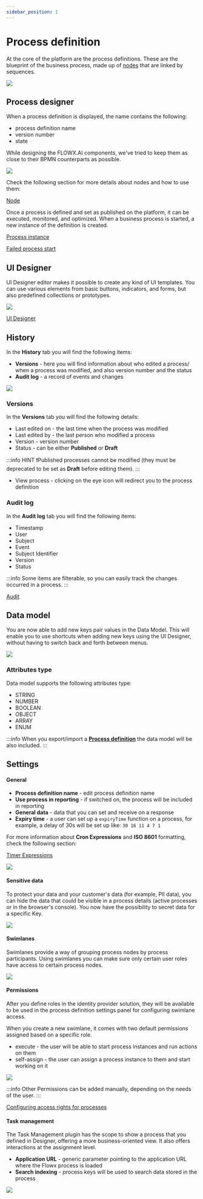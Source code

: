 ```yaml
---
sidebar_position: 1
--- 
```


# Process definition

At the core of the platform are the process definitions. These are the blueprint of the business process, made up of [nodes](../../node) that are linked by sequences.

![](https://s3.eu-west-1.amazonaws.com/docx.flowx.ai/2.14/process_definitions_new.png)

## Process designer

When a process definition is displayed, the name contains the following:

* process definition name 
* version number
* state

While designing the FLOWX.AI components, we've tried to keep them as close to their BPMN counterparts as possible.

![](https://s3.eu-west-1.amazonaws.com/docx.flowx.ai/2.14/process_def.png)

Check the following section for more details about nodes and how to use them:

[Node](../../node/node.md)

Once a process is defined and set as published on the platform, it can be executed, monitored, and optimized. When a business process is started, a new instance of the definition is created.

[Process instance](../active-process/process-instance/process-instance.md)

[Failed process start](../active-process/failed-process-start.md)

## UI Designer

UI Designer editor makes it possible to create any kind of UI templates. You can use various elements from basic buttons, indicators, and forms, but also predefined collections or prototypes.

![](https://s3.eu-west-1.amazonaws.com/docx.flowx.ai/2.14/ui_desig.png)

[UI Designer](../../../building-blocks/ui-designer/ui-designer.md)

## History

In the **History** tab you will find the following items:

* **Versions** - here you will find information about who edited a process/ when a process was modified, and also version number and the status
* **Audit log** - a record of events and changes 

![](https://s3.eu-west-1.amazonaws.com/docx.flowx.ai/2.14/process_audit.gif)

### Versions

In the **Versions** tab you will find the following details:

* Last edited on - the last time when the process was modified
* Last edited by - the last person who modified a process
* Version - version number
* Status - can be either **Published** or **Draft** 

:::info HINT
❗️Published processes cannot be modified (they must be deprecated to be set as **Draft** before editing them).
:::

* View process - clicking on the eye icon will redirect you to the process definition 

### Audit log

In the **Audit log** tab you will find the following items:

* Timestamp 
* User 
* Subject 
* Event 
* Subject Identifier 
* Version
* Status 

:::info
Some items are filterable, so you can easily track the changes occurred in a process.
:::

[Audit](../../../platform-deep-dive/core-components/core-extensions/audit.md)

## Data model

You are now able to add new keys pair values in the Data Model. This will enable you to use shortcuts when adding new keys using the UI Designer, without having to switch back and forth between menus.

![](https://s3.eu-west-1.amazonaws.com/docx.flowx.ai/release-notes/data_model.png)

### Attributes type

Data model supports the following attributes type:

* STRING
* NUMBER
* BOOLEAN
* OBJECT
* ARRAY
* ENUM

:::info
When you export/import a [**Process definition**](process-definition.md) the data model will be also included.
:::

## Settings

#### General
* **Process definition name** - edit process definition name
* **Use process in reporting** - if switched on, the process will be included in reporting
* **General data** - data that you can set and receive on a response
* **Expiry time** - a user can set up a `expiryTime` function on a process, for example, a delay of 30s will be set up like: `30 16 11 4 7 1`

For more information about **Cron Expressions** and **ISO 8601** formatting, check the following section:

[Timer Expressions](../../../platform-overview/frameworks-and-standards/timer-expressions.md)

![](https://s3.eu-west-1.amazonaws.com/docx.flowx.ai/2.14/process_settings.png)

#### Sensitive data

To protect your data and your customer's data (for example, PII data), you can hide the data that could be visible in a process details (active processes or in the browser's console). You now have the possibility to secret data for a specific Key. 

![](https://s3.eu-west-1.amazonaws.com/docx.flowx.ai/2.14/process_sensitive_data.png)

#### Swimlanes

Swimlanes provide a way of grouping process nodes by process participants. Using swimlanes you can make sure only certain user roles have access to certain process nodes.

![](https://s3.eu-west-1.amazonaws.com/docx.flowx.ai/2.14/process_swimlanes.png)

#### Permissions

After you define roles in the identity provider solution, they will be available to be used in the process definition settings panel for configuring swimlane access.

When you create a new swimlane, it comes with two default permissions assigned based on a specific role.

* execute - the user will be able to start process instances and run actions on them
* self-assign - the user can assign a process instance to them and start working on it

![](https://s3.eu-west-1.amazonaws.com/docx.flowx.ai/2.14/process_permissions.png)

:::info
Other Permissions can be added manually, depending on the needs of the user.
:::

[Configuring access rights for processes](../../../platform-setup-guides/flowx-engine-setup-guide/configuring-access-roles-for-processes.md)

#### Task management

The Task Management plugin has the scope to show a process that you defined in Designer, offering a more business-oriented view. It also offers interactions at the assignment level.

* **Application URL** - generic parameter pointing to the application URL where the Flowx process is loaded 
* **Search indexing** - process keys will be used to search data stored in the process

![](https://s3.eu-west-1.amazonaws.com/docx.flowx.ai/2.14/process_task_mngmnt.png)
